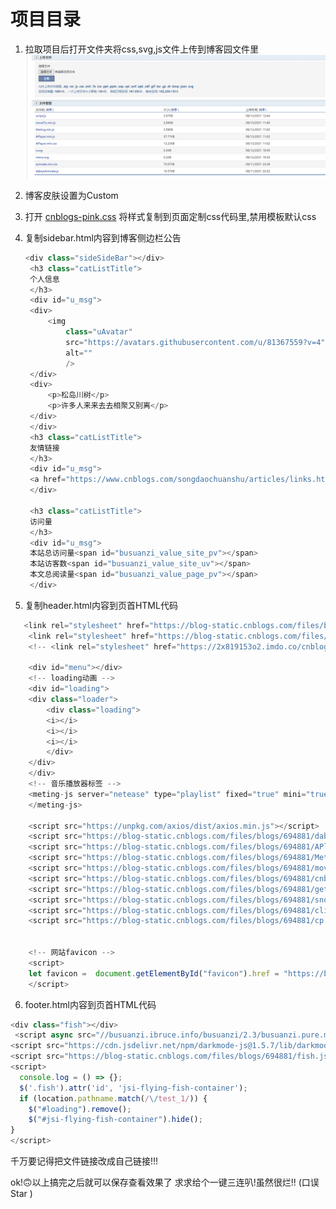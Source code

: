 <!--
 * @Descripttion: 
 * @version: 
 * @Author: 松岛川树
 * @Date: 2021-08-13 16:23:21
 * @LastEditors: 松岛川树
 * @LastEditTime: 2021-10-22 21:52:27
 * @FilePath: \cnblogs-pink\docs\guide\start.md
-->

# 项目目录

1. 拉取项目后打开文件夹将css,svg,js文件上传到博客园文件里
  ![An image](./../.vitepress/public/img1.jpg)

2. 博客皮肤设置为Custom
3. 打开 <a href="https://github.com/songdaochuanshu/cnblogs-pink/blob/55d2ee7b7caca049214a33ffbf3fd1aefebb170b/css/cnblogs-pink.css">cnblogs-pink.css</a> 将样式复制到页面定制css代码里,禁用模板默认css
4. 复制sidebar.html内容到博客侧边栏公告
   ```js
   <div class="sideSideBar"></div>
    <h3 class="catListTitle">
    个人信息
    </h3>
    <div id="u_msg">
    <div>
        <img
            class="uAvatar"
            src="https://avatars.githubusercontent.com/u/81367559?v=4"
            alt=""
            />
    </div>
    <div>
        <p>松岛川树</p>
        <p>许多人来来去去相聚又别离</p>
    </div>
    </div>
    <h3 class="catListTitle">
    友情链接
    </h3>
    <div id="u_msg">
    <a href="https://www.cnblogs.com/songdaochuanshu/articles/links.html">友情链接</a>
    </div>

    <h3 class="catListTitle">
    访问量
    </h3>
    <div id="u_msg">
    本站总访问量<span id="busuanzi_value_site_pv"></span>
    本站访客数<span id="busuanzi_value_site_uv"></span>
    本文总阅读量<span id="busuanzi_value_page_pv"></span>
    </div>

   ```
5. 复制header.html内容到页首HTML代码

```js
   <link rel="stylesheet" href="https://blog-static.cnblogs.com/files/blogs/694881/animate.min.css" />
    <link rel="stylesheet" href="https://blog-static.cnblogs.com/files/blogs/694881/APlayer.min.css" />
    <!-- <link rel="stylesheet" href="https://2x819153o2.imdo.co/cnblogs-pink.css" /> -->

    <div id="menu"></div>
    <!-- loading动画 -->
    <div id="loading">
    <div class="loader">
        <div class="loading">
        <i></i>
        <i></i>
        <i></i>
        </div>
    </div>
    </div>
    <!-- 音乐播放器标签 -->
    <meting-js server="netease" type="playlist" fixed="true" mini="true" order="random" id="6792682878">
    </meting-js>

    <script src="https://unpkg.com/axios/dist/axios.min.js"></script>
    <script src="https://blog-static.cnblogs.com/files/blogs/694881/dabaoAnimate.js"></script>
    <script src="https://blog-static.cnblogs.com/files/blogs/694881/APlayer.min.js"></script>
    <script src="https://blog-static.cnblogs.com/files/blogs/694881/Meting.min.js"></script>
    <script src="https://blog-static.cnblogs.com/files/blogs/694881/moveTo.min.js"></script>
    <script src="https://blog-static.cnblogs.com/files/blogs/694881/cnblogs-pink.js"></script>
    <script src="https://blog-static.cnblogs.com/files/blogs/694881/getLinks.js"></script>
    <script src="https://blog-static.cnblogs.com/files/blogs/694881/snows.js"></script>
    <script src="https://blog-static.cnblogs.com/files/blogs/694881/clipboard.min.js"></script>
    <script src="https://blog-static.cnblogs.com/files/blogs/694881/cp.js"></script>


    <!-- 网站favicon -->
    <script>
    let favicon =  document.getElementById("favicon").href = "https://blog-static.cnblogs.com/files/blogs/694881/favicon.ico";
    </script>
```

6. footer.html内容到页首HTML代码

```js
<div class="fish"></div>
 <script async src="//busuanzi.ibruce.info/busuanzi/2.3/busuanzi.pure.mini.js"></script>
<script src="https://cdn.jsdelivr.net/npm/darkmode-js@1.5.7/lib/darkmode-js.min.js"></script>
<script src="https://blog-static.cnblogs.com/files/blogs/694881/fish.js"></script>
<script>
  console.log = () => {};
  $('.fish').attr('id', 'jsi-flying-fish-container');
  if (location.pathname.match(/\/test_1/)) {
    $("#loading").remove();
    $("#jsi-flying-fish-container").hide();
}
</script>
```
千万要记得把文件链接改成自己链接!!! 


 ok!🙃以上搞完之后就可以保存查看效果了 
 求求给个一键三连叭!虽然很烂!! (口误Star )

